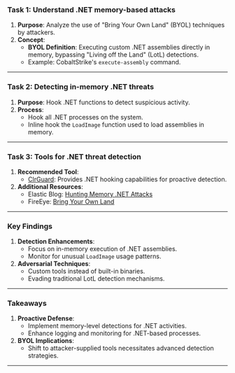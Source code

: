 
### **Task 1: Understand .NET memory-based attacks**

1. **Purpose**: Analyze the use of "Bring Your Own Land" (BYOL) techniques by attackers.
2. **Concept**:
    - **BYOL Definition**: Executing custom .NET assemblies directly in memory, bypassing "Living off the Land" (LotL) detections.
    - Example: CobaltStrike's `execute-assembly` command.

---

### **Task 2: Detecting in-memory .NET threats**

1. **Purpose**: Hook .NET functions to detect suspicious activity.
2. **Process**:
    - Hook all .NET processes on the system.
    - Inline hook the `LoadImage` function used to load assemblies in memory.

---

### **Task 3: Tools for .NET threat detection**

1. **Recommended Tool**:
    - [ClrGuard](https://github.com/endgameinc/ClrGuard): Provides .NET hooking capabilities for proactive detection.
2. **Additional Resources**:
    - Elastic Blog: [Hunting Memory .NET Attacks](https://www.elastic.co/blog/hunting-memory-net-attacks)
    - FireEye: [Bring Your Own Land](https://www.fireeye.com/blog/threat-research/2018/06/bring-your-own-land-novel-red-teaming-technique.html)

---

### **Key Findings**

1. **Detection Enhancements**:
    - Focus on in-memory execution of .NET assemblies.
    - Monitor for unusual `LoadImage` usage patterns.
2. **Adversarial Techniques**:
    - Custom tools instead of built-in binaries.
    - Evading traditional LotL detection mechanisms.

---

### **Takeaways**

1. **Proactive Defense**:
    - Implement memory-level detections for .NET activities.
    - Enhance logging and monitoring for .NET-based processes.
2. **BYOL Implications**:
    - Shift to attacker-supplied tools necessitates advanced detection strategies.

---

